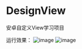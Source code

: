 # DesignView
安卓自定义View学习项目

运行效果：
 ![image](https://github.com/crazyzhangxl/DesignView/edit/master/screenshots/indicator_1.gif)
 ![image](https://github.com/crazyzhangxl/DesignView/edit/master/screenshots/indicator_2.gif)
